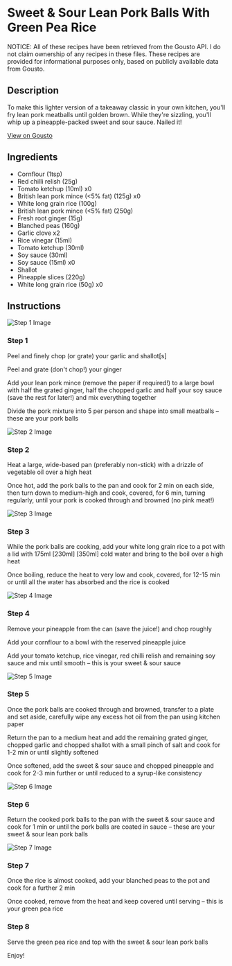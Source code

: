 # Sweet & Sour Lean Pork Balls With Green Pea Rice

NOTICE: All of these recipes have been retrieved from the Gousto API. I do not claim ownership of any recipes in these files. These recipes are provided for informational purposes only, based on publicly available data from Gousto.

## Description

To make this lighter version of a takeaway classic in your own kitchen, you'll fry lean pork meatballs until golden brown. While they're sizzling, you'll whip up a pineapple-packed sweet and sour sauce. Nailed it! 

[View on Gousto](https://www.gousto.co.uk/recipes/cookbook/sweet-sour-lean-pork-balls-with-green-pea-rice)

## Ingredients

- Cornflour (1tsp)
- Red chilli relish (25g)
- Tomato ketchup (10ml) x0
- British lean pork mince (<5% fat) (125g) x0
- White long grain rice (100g)
- British lean pork mince (<5% fat) (250g)
- Fresh root ginger (15g)
- Blanched peas (160g)
- Garlic clove x2
- Rice vinegar (15ml)
- Tomato ketchup (30ml)
- Soy sauce (30ml)
- Soy sauce (15ml) x0
- Shallot
- Pineapple slices (220g)
- White long grain rice (50g) x0

## Instructions

![Step 1 Image](https://production-media.gousto.co.uk/cms/recipe-step-image/Step-1-1669733071634-x200.jpg)

### Step 1

Peel and finely chop (or grate) your garlic and shallot[s]

Peel and grate (don't chop!) your ginger

Add your lean pork mince (remove the paper if required!) to a large bowl with half the grated ginger, half the chopped garlic and half your soy sauce (save the rest for later!) and mix everything together

Divide the pork mixture into 5 per person and shape into small meatballs – these are your pork balls

![Step 2 Image](https://production-media.gousto.co.uk/cms/recipe-step-image/step-2-1669733075009-x200.jpg)

### Step 2

Heat a large, wide-based pan (preferably non-stick) with a drizzle of vegetable oil over a high heat

Once hot, add the pork balls to the pan and cook for 2 min on each side, then turn down to medium-high and cook, covered, for 6 min, turning regularly, until your pork is cooked through and browned (no pink meat!)

![Step 3 Image](https://production-media.gousto.co.uk/cms/recipe-step-image/step-3-1669733078663-x200.jpg)

### Step 3

While the pork balls are cooking, add your white long grain rice to a pot with a lid with 175ml <span class="text-purple">[230ml]</span> <span class="text-danger">[350ml] </span>cold water and bring to the boil over a high heat

Once boiling, reduce the heat to very low and cook, covered, for 12-15 min or until all the water has absorbed and the rice is cooked

![Step 4 Image](https://production-media.gousto.co.uk/cms/recipe-step-image/step-4-1669733082720-x200.jpg)

### Step 4

Remove your pineapple from the can (save the juice!) and chop roughly

Add your cornflour to a bowl with the reserved pineapple juice

Add your tomato ketchup, rice vinegar, red chilli relish and remaining soy sauce and mix until smooth – this is your sweet & sour sauce

![Step 5 Image](https://production-media.gousto.co.uk/cms/recipe-step-image/step-5-1669733086288-x200.jpg)

### Step 5

Once the pork balls are cooked through and browned, transfer to a plate and set aside, carefully wipe any excess hot oil from the pan using kitchen paper

Return the pan to a medium heat and add the remaining grated ginger, chopped garlic and chopped shallot with a small pinch of salt and cook for 1-2 min or until slightly softened

Once softened, add the sweet & sour sauce and chopped pineapple and cook for 2-3 min further or until reduced to a syrup-like consistency

![Step 6 Image](https://production-media.gousto.co.uk/cms/recipe-step-image/step-6-1669733090363-x200.jpg)

### Step 6

Return the cooked pork balls to the pan with the sweet & sour sauce and cook for 1 min or until the pork balls are coated in sauce – these are your sweet & sour lean pork balls

![Step 7 Image](https://production-media.gousto.co.uk/cms/recipe-step-image/step-7-1669733093717-x200.jpg)

### Step 7

Once the rice is almost cooked, add your blanched peas to the pot and cook for a further 2 min

Once cooked, remove from the heat and keep covered until serving – this is your green pea rice

### Step 8

Serve the green pea rice and top with the sweet & sour lean pork balls

Enjoy!

